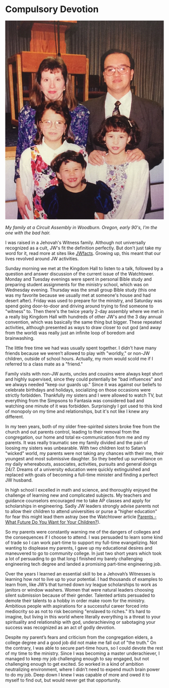 # Compulsory Devotion

![](../../images/blog/family-at-woodburn.jpeg)

*My family at a Circuit Assembly in Woodburn. Oregon, early 90's, I'm the one with the bad hair.*

I was raised in a Jehovah's Witness family. Although not universally recognized as a cult, JW's fit the definition perfectly. But don't just take my word for it, read more at sites like [JWfacts](https://www.jwfacts.com/). Growing up, this meant that our lives revolved around JW activities.

Sunday morning we met at the Kingdom Hall to listen to a talk, followed by a question and answer discussion of the current issue of the Watchtower. Monday and Tuesday evenings were spent in personal Bible study and preparing student assignments for the ministry school, which was on Wednesday evening. Thursday was the small group Bible study (this one was my favorite because we usually met at someone's house and had desert after). Friday was used to prepare for the ministry, and Saturday was spend going door-to-door and driving around trying to find someone to "witness" to. Then there's the twice yearly 2-day assembly where we met in a really big Kingdom Hall with hundreds of other JW's and the 3 day annual convention, which was basically the same thing but bigger. These repeated activities, although presented as ways to draw closer to out god (and away from the world) was really just an infinite loop of boredom and brainwashing.

The little free time we had was usually spent together. I didn’t have many friends because we weren’t allowed to play with "worldly," or non-JW children, outside of school hours. Actually, my mom would scold me if I referred to a class mate as a "friend."

Family visits with non-JW aunts, uncles and cousins were always kept short and highly supervised, since they could potentially be "bad influences" and we always needed "keep our guards up." Since it was against our beliefs to celebrate birthdays and holidays, socializing on those occasions were strictly forbidden. Thankfully my sisters and I were allowed to watch TV, but everything from the Simpsons to Fantasia was considered bad and watching one minute of it was forbidden. Surprisingly I got used to this kind of monopoly on my time and relationships, but it's not like I knew any different.

In my teen years, both of my older free-spirited sisters broke free from the church and out parents control, leading to their removal from the congregation, our home and total ex-communication from me and my parents. It was really traumatic see my family divided and the pain of loosing my sisters was unbearable. With two children lost to Satan’s "wicked" world, my parents were not taking any chances with their me, their youngest and most submissive daughter. So they beefed up surveillance on my daily whereabouts, associates, activities, pursuits and general doings 24/7. Dreams of a university education were quickly extinguished and replaced with goals of becoming a full-time minister and finding a perfect JW husband.

In high school I excelled in math and science, and thoroughly enjoyed the challenge of learning new and complicated subjects. My teachers and guidance counselors encouraged me to take AP classes and apply for scholarships in engineering. Sadly JW leaders strongly advise parents not to allow their children to attend universities or purse a "higher education" for fear this might lead them astray (see the Watchtower article [Parents - What Future Do You Want for Your Children?]("https://wol.jw.org/en/wol/d/r1/lp-e/2005726")).

So my parents were constantly warning me of the dangers of colleges and the consequences if I choose to attend. I was persuaded to learn some kind of trade so I can work part-time to support my full-time evangelizing. Not wanting to displease my parents, I gave up my educational desires and maneuvered to go to community college. In just two short years which took a lot of persuading to go that long I finished my barely challenging engineering tech degree and landed a promising part-time engineering job.

Over the years I learned an essential skill to be a Jehovah’s Witnesses is learning how _not_ to live up to your potential. I had thousands of examples to learn from, like JW’s that turned down ivy league scholarships to work as janitors or window washers. Women that were natural leaders choosing silent submission because of their gender. Talented artists persuaded to demote their talents to a hobby in order make room for the ministry. Ambitious people with aspirations for a successful career forced into mediocrity so as not to risk becoming "enslaved to riches." It’s hard to imagine, but living in this world where literally everything is a threat to your spirituality and relationship with god, underachieving or sabotaging your success was recognized as an act of godly devotion.

Despite my parent’s fears and criticism from the congregation elders, a college degree and a good job did not make me fall out of "the truth." On the contrary, I was able to secure part-time hours, so I could devote the rest of my time to the ministry. Since I was becoming a master underachiever, I managed to keep my job challenging enough to say engaged, but not challenging enough to get excited. So worked in a kind of ambition neutralizing environment, where I didn’t need to expend much brain power to do my job. Deep down I knew I was capable of more and owed it to myself to find out, but would never get that opportunity.